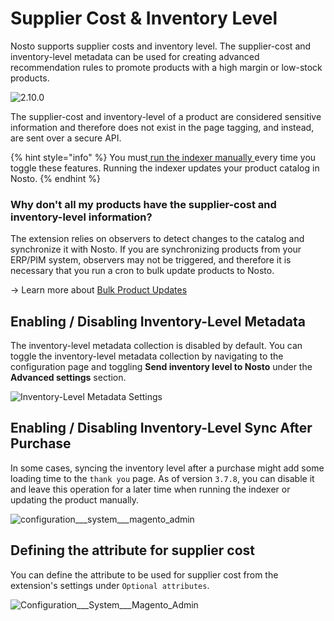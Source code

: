 # Supplier Cost & Inventory Level

Nosto supports supplier costs and inventory level. The supplier-cost and inventory-level metadata can be used for creating advanced recommendation rules to promote products with a high margin or low-stock products.

![2.10.0](https://img.shields.io/badge/nosto-2.10.0-green.svg)

The supplier-cost and inventory-level of a product are considered sensitive information and therefore does not exist in the page tagging, and instead, are sent over a secure API.

{% hint style="info" %}
You must[ run the indexer manually ](https://docs.nosto.com/magento-2/features/indexer/on-5.x#manually-running-the-indexer)every time you toggle these features. Running the indexer updates your product catalog in Nosto.
{% endhint %}

### Why don't all my products have the supplier-cost and inventory-level information?

The extension relies on observers to detect changes to the catalog and synchronize it with Nosto. If you are synchronizing products from your ERP/PIM system, observers may not be triggered, and therefore it is necessary that you run a cron to bulk update products to Nosto.

→ Learn more about [Bulk Product Updates](../guides/bulk-product-updates.md)

## Enabling / Disabling Inventory-Level Metadata

The inventory-level metadata collection is disabled by default. You can toggle the inventory-level metadata collection by navigating to the configuration page and toggling **Send inventory level to Nosto** under the **Advanced settings** section.

![Inventory-Level Metadata Settings](https://user-images.githubusercontent.com/327432/31169781-780ffbe2-a902-11e7-8c10-763c0c560b48.png)

## Enabling / Disabling Inventory-Level Sync After Purchase

In some cases, syncing the inventory level after a purchase might add some loading time to the `thank you` page. As of version `3.7.8`, you can disable it and leave this operation for a later time when running the indexer or updating the product manually.

![configuration\_\_\_system\_\_\_magento\_admin](https://user-images.githubusercontent.com/2778820/50331528-a143dd00-0507-11e9-9b21-674e7746f4b5.png)

## Defining the attribute for supplier cost

You can define the attribute to be used for supplier cost from the extension's settings under `Optional attributes`.

![Configuration\_\_\_System\_\_\_Magento\_Admin](https://user-images.githubusercontent.com/15191701/69333792-0fd27300-0c62-11ea-9dbf-7aaf2f78891c.png)

